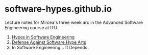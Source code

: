 # software-hypes.github.io
Lecture notes for Mircea's three week arc in the Advanced Software Engineering course at ITU.

1. [Hypes in Software Engineering](./1-hypes.md)
2. [Defense Against Software Hype Arts](./2-defense.md)
3. In Software Engineering... It Depends
